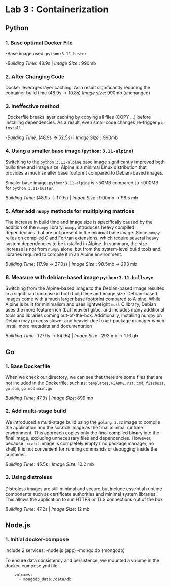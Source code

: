 # Lab 3 : Containerization

## Python

### 1. Base optimal Docker File

-Base image used: `python:3.11-buster`

-*Building Time*: 48.9s | *Image Size* : 990mb

### 2. After Changing Code

Docker leverages layer caching. As a result significantly reducing the container build time (48.9s -> 10.8s)
*Image size*: 990mb (unchanged)

### 3. Ineffective method


-Dockerfile breaks layer caching by copying all files (COPY . .) before installing dependencies.
As a result, even small code changes re-trigger `pip install`.

-*Building Time*: (48.9s -> 52.5s) | *Image Size* : 990mb

### 4. Using a smaller base image (`python:3.11-alpine`)

Switching to the `python:3.11-alpine` base image significantly improved both build time and image size.
Alpine is a minimal Linux distribution that provides a much smaller base footprint compared to Debian-based images.

Smaller base image: `python:3.11-alpine` is ~50MB compared to ~900MB for `python:3.11-buster`.


*Building Time*: (48,9s  -> 17.9s) |
*Image Size* : 990mb -> 98.5 mb

### 5. After add `numpy` methods for multiplying matrices

The increase in build time and image size is specifically caused by the addition of the `numpy` library.
`numpy` introduces heavy compiled dependencies that are not present in the minimal base image. Since `numpy` relies on 
compiled C and Fortran extensions, which require several heavy system dependencies to be installed in Alpine.
In summary, the size increase is not from `numpy` alone, but from the system-level build tools and libraries required to 
compile it in an Alpine environment.


*Building Time*: (17.9s  -> 27.0s) |
*Image Size* : 98.5mb -> 293 mb

### 6. Measure with debian-based image `python:3.11-bullseye`

Switching from the Alpine-based image to the Debian-based image resulted in a significant increase in both build time
and image size. Debian-based images come with a much larger base footprint compared to Alpine.
While Alpine is built for minimalism and uses lightweight `musl` C library, Debian uses the more feature-rich
(but heavier) glibc, and includes many additional tools and libraries coming out-of-the-box.
Additionally, installing numpy on Debian may process slower and heavier due to `apt` package manager which install more
metadata and documentation


*Building Time* : (27.0s -> 54.9s) |
*Image Size* : 293 mb -> 1.16 gb


## Go

### 1. Base Dockerfile

When we check our directory, we can see that there are some files that are not included in the Dockerfile, such as:
`templates`, `README.rst`, `cmd`, `fizzbuzz`, `go.sum`, `go.mod` `main.go`

*Building Time*: 47.3s |
*Image Size*: 899 mb 


### 2. Add multi-stage build 

We introduced a multi-stage build using the `golang:1.22` image to compile the application and the scratch image as the
final minimal runtime environment. This approach copies only the final compiled binary into the final image, excluding 
unnecessary files and dependencies. However, because `scratch` image is completely empty ( no package manager, no shell)
It is not convenient for running commands or debugging inside the container.

*Building Time*: 45.5s  |
*Image Size*: 10.2 mb 

### 3. Using distroless 

Distroless images are still minimal and secure but include essential runtime components such as certificate authorities
and minimal system libraries. This allows the application to run HTTPS or TLS connections out of the box
    
*Building Time*: 47.2s  |
*Image Size*: 12 mb 

## Node.js

### 1. Initial docker-compose 

include 2 services:
-node.js (app)
-mongo.db (mongodb)

To ensure data consistency and persistence, we mounted a volume in the docker-compose.yml file:

```
    volumes:
      - mongodb_data:/data/db
```



